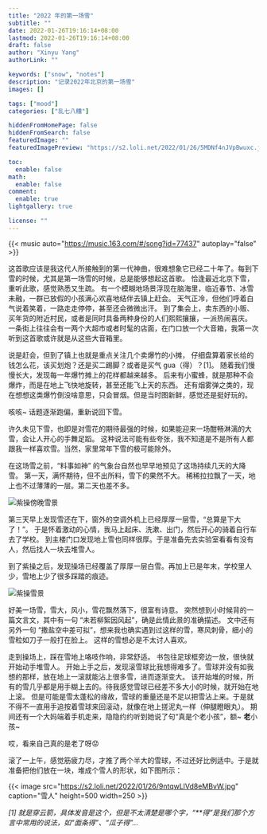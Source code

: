 ```yaml
---
title: "2022 年的第一场雪"
subtitle: ""
date: 2022-01-26T19:16:14+08:00
lastmod: 2022-01-26T19:16:14+08:00
draft: false
author: "Xinyu Yang"
authorLink: ""

keywords: ["snow", "notes"]
description: "记录2022年北京的第一场雪"
images: []

tags: ["mood"]
categories: ["乱七八糟"]

hiddenFromHomePage: false
hiddenFromSearch: false
featuredImage: ""
featuredImagePreview: "https://s2.loli.net/2022/01/26/5MDNf4nJVpBwuxc.jpg"

toc:
  enable: false
math:
  enable: false
comment:
  enable: true
lightgallery: true

license: ""
---
```


<!--more-->

{{< music auto="https://music.163.com/#/song?id=77437" autoplay="false" >}}

这首歌应该是我这代人所接触到的第一代神曲，很难想象它已经二十年了。每到下雪的时候，尤其是第一场雪的时候，总是能够想起这首歌。
恰逢最近北京下雪，重听此歌，感觉熟悉又生疏。
有一个模糊地场景浮现在脑海里，临近春节、冰雪未融，一群已放假的小孩满心欢喜地结伴去镇上赶会。
天气正冷，但他们呼着白气说着笑着，一路走走停停，甚至还会微微出汗。
到了集会上，卖东西的小贩、买年货的附近村民，或者是同时具备两种身份的人们熙熙攘攘，一派热闹喜庆。
一条街上往往会有一两个大超市或者时髦的店面，在门口放一个大音箱，我第一次听到这首歌或许就是从这些大音箱里。

说是赶会，但到了镇上也就是重点关注几个卖爆竹的小摊，
仔细盘算着家长给的钱怎么花，该买划炮？还是买二踢脚？或者是买气 gua（得）？[1]。
随着我们慢慢长大，发现每一年爆竹摊上的花样都越来越多。
后来有小蜜蜂，就是那种不会爆炸，而是在地上飞快地旋转，甚至还能飞上天的东西。
还有烟雾弹之类的，现在想想这类爆竹倒没啥意思，只会冒烟。但是当时图新鲜，感觉还是挺好玩的。

咳咳~ 话题逐渐跑偏，重新说回下雪。

许久未见下雪，也即是对雪花的期待最强的时候，如果能迎来一场酣畅淋漓的大雪，会让人开心的手舞足蹈。
这种说法可能有些夸张，我不知道是不是所有人都跟我一样喜欢雪。当然，家里常年下雪的极可能除外。

在这场雪之前，“料事如神” 的气象台自然也早早地预见了这场持续几天的大降雪。
第一天，满怀期待，但不出所料，雪下的果然不大。
稀稀拉拉飘了一天，地上也不过薄薄的一层。第二天也差不多。

![](https://s2.loli.net/2022/01/26/WGSMNTEd9FpZo3c.jpg "紫操傍晚雪景")

第三天早上发现雪还在下，窗外的空调外机上已经厚厚一层雪，“总算是下大了！”。
于是怀着激动的心情，我马上起床、洗漱、出门，然后开心的骑着自行车去了学校。
到主楼门口发现地上雪也同样很厚。于是准备先去实验室看看有没有人，然后找人一块去堆雪人。

到了紫操之后，发现操场已经覆盖了厚厚一层白雪。再加上已是年末，学校里人少，雪地上少了很多踩踏的痕迹。

![](https://s2.loli.net/2022/01/26/5MDNf4nJVpBwuxc.jpg "紫操雪景")

好美一场雪，雪大，风小，雪花飘然落下，很富有诗意。
突然想到小时候背的一篇文言文，其中有一句 “未若柳絮因风起”，确是此情此景的准确描述。
文中还有另外一句 “撒盐空中差可拟”，想来我也确实遇到过这样的雪，寒风刺骨，细小的雪粒如刀子一般打在脸上。
这样的雪想必是不太讨人喜欢。

走到操场上，踩在雪地上咯吱作响，非常舒适。
书包往足球框旁边一放，很快就开始动手堆雪人。
开始上手之后，发现滚雪球比我想得难多了。雪球并没有如我想的那样，放在地上一滚就能沾上很多雪，进而逐渐变大。
该开始堆的时候，所有的雪几乎都是用手糊上去的。待我感觉雪球已经差不多大小的时候，就开始在地上滚。
但是可能是雪太蓬松的缘故，雪球的重量还是不足以把雪沾上来。于是就不得不一直用手追按着雪球来回滚动，就像在地上搓泥丸一样（伸腿瞪眼丸）。
期间还有一个大妈端着手机走来，隐隐约约听到她说了句“真是个老小孩”，额~ **老**小孩~

哎，看来自己真的是老了呀😟

滚了一上午，感觉筋疲力尽，才推了两个半大的雪球，不过还好比例适中。于是就准备把他们放在一块，堆成个雪人的形状，如下图所示：

<!--![](https://s2.loli.net/2022/01/26/9ntqwLlVd8eMBvW.jpg "雪人")-->
{{< image src="https://s2.loli.net/2022/01/26/9ntqwLlVd8eMBvW.jpg" caption="雪人" height=500 width=250 >}}




*[1] 就是穿云箭，具体发音是这个，但是不太清楚是哪个字，“\*\*得”是我们那个方言中常用的说法，如“面条得”、“瓜子得”...*
